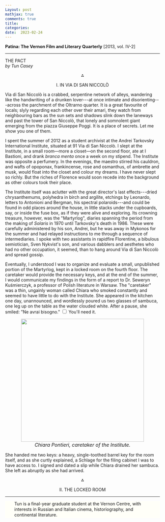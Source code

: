 ```yaml
---
Layout: post
mathjax: true
comments: true
title:
categories:
date:  2023-02-24
---
```


<b>Patina: The Vernon Film and Literary Quarterly</b>
[2013, vol. IV-2]

---
THE PACT <br>
<i>by Tun Casey</i> <br>


<p align="center">
⁂</p>

<p align="center">
I. IN VIA DI SAN NICCOLÒ
  </p>

Via di San Niccolò is a crabbed, serpentine network of alleys, wandering like the handwriting of a
drunken lover---at once
intimate and disorienting---across the parchment of the Oltrarno
quarter. It is a great favourite of locals; slyly regarding each other
over their amari, they watch from neighbouring bars as the sun sets
and shadows slink down the laneways and past the tower of San
Niccolò, that lonely and somnolent giant emerging
from the piazza Giuseppe Poggi. It is a place of secrets.
Let me show you one of them.

<p align="left">I spent the summer of 2012 as a student archivist at the Andrei
Tarkovsky International Institute, situated at 91 Via di San
Niccolò. I slept at the Institute, in a small room—more
a closet—on the second floor, ate at I Bastioni, and drank <i>branca menta</i>
once a week on my stipend. The Institute was opposite a perfumery.
In the evenings, the maestro stirred his cauldron, and wafts of
opoponax, frankincense, rose and osmanthus, of ambrette and musk, would
float into the closet and colour my dreams. I have never slept so
richly. But the riches of Florence would soon recede into the
background as other colours took their place.</p>

The Institute itself was aclutter with
the great director's last effects---dried chrysanthemums, polyhedra in
birch and argilite, etchings by
Leonardo, letters to Antonioni and Bergman, his spectral
polaroids---and could be found in odd places around the house, in
little stacks under the cupboards, say, or inside the fuse box, as if they
were alive and exploring.
Its crowning treasure, however, was the "Martyrlog", diaries spanning the
period from the making of *Solaris* in 1970 until Tarkovsky's death in 1986.
These were carefully administered by his son, Andrei, but he was away
in Mykonos for the summer and had relayed instructions to me through
a sequence of intermediaries. I spoke with two
assistants in rapidfire Florentine, a
bibulous semiotician, Sven Nykvist's son, and various
dabblers and aesthetes who had no other occupation, it seemed, than to hang around
Via di San Niccolò and spread gossip.

Eventually, I understood I was to organize and evaluate a small,
unpublished portion of the Martyrlog, kept in a locked room on
the fourth floor.
The caretaker would provide the necessary keys, and at the end of the
summer, I would communicate my findings in the form of a report to
Dr. Seweryn Kuśmierczyk, a professor of Polish literature in Warsaw.
The "caretaker" was a thin, ungainly woman called Chiara who smoked
constantly and seemed to have little to do with the Institute.
She appeared in the kitchen one day, unannounced, and
wordlessly poured us two glasses of sambuca, one leg up on the table as the
water clouded white. After a pause, she smiled: "Ne avrai bisogno."<label for="sn-1"
       class="margin-toggle sidenote-number">
</label>
<input type="checkbox"
       id="sn-1"
       class="margin-toggle"/>
	   <span class="sidenote">You'll need it.</span>

<figure>
    <div style="text-align:center"><img src
    ="/img/lost/tarkovsky/chiara.png" width="400"/>
	<figcaption> <font size="-0.2"><i>Chiara Pontieri, caretaker of
    the Institute.</i></font></figcaption>
	</div>
	</figure>

She handed me two keys: a heavy, single-toothed barrel key for the room itself, and
as she curtly explained, a Schlage for the filing cabinet I was to
have access to.
I signed and dated a slip while Chiara drained her sambuca.
She left as abruptly as she had arrived.

<p align="center">
⁂</p>

<p align="center">
II. THE LOCKED ROOM
  </p>

---

 <div style="width=75%; background-color: #fffff8 ; padding: 0px 30px; border: 0px
solid black; line-height:1.3;">
Tun is a final-year graduate student at the Vernon Centre, with
 interests in Russian and Italian cinema, historiography, and continental
 literature.
 </div>

<!--https://www.theflorentine.net/2017/09/08/andrei-tarkovsky-famous-expats/-->
<!-- https://en.wikipedia.org/wiki/Tower_of_San_Niccol%C3%B2,_Florence-->
<!-- www.silenocheloni.com -->
<!-- http://nostalghia.com/TheTopics/MartyrologCmp.html -->
